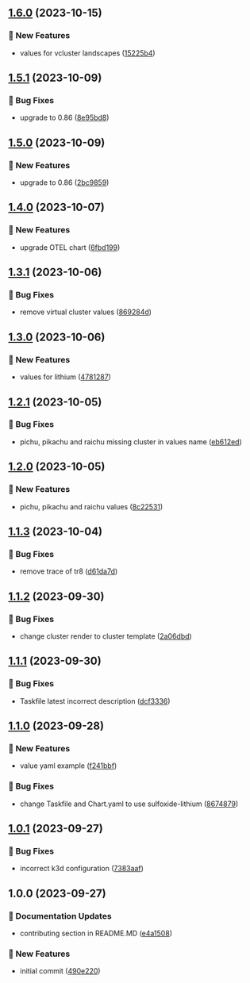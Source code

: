 ## [1.6.0](https://github.com/AtomiCloud/sulfoxide.lithium/compare/v1.5.1...v1.6.0) (2023-10-15)


### 🚀 New Features

* values for vcluster landscapes ([15225b4](https://github.com/AtomiCloud/sulfoxide.lithium/commit/15225b4a000842029cfb1707199aff025a2128af))

## [1.5.1](https://github.com/AtomiCloud/sulfoxide.lithium/compare/v1.5.0...v1.5.1) (2023-10-09)


### 🐛 Bug Fixes

* upgrade to 0.86 ([8e95bd8](https://github.com/AtomiCloud/sulfoxide.lithium/commit/8e95bd8d0b2ec9973845bbcbc379c4045e63666d))

## [1.5.0](https://github.com/AtomiCloud/sulfoxide.lithium/compare/v1.4.0...v1.5.0) (2023-10-09)


### 🚀 New Features

* upgrade to 0.86 ([2bc9859](https://github.com/AtomiCloud/sulfoxide.lithium/commit/2bc98599156881488be16903f323dc23a11c9988))

## [1.4.0](https://github.com/AtomiCloud/sulfoxide.lithium/compare/v1.3.1...v1.4.0) (2023-10-07)


### 🚀 New Features

* upgrade OTEL chart ([6fbd199](https://github.com/AtomiCloud/sulfoxide.lithium/commit/6fbd19939eda05849710344ebd42cd72254e81bd))

## [1.3.1](https://github.com/AtomiCloud/sulfoxide.lithium/compare/v1.3.0...v1.3.1) (2023-10-06)


### 🐛 Bug Fixes

* remove virtual cluster values ([869284d](https://github.com/AtomiCloud/sulfoxide.lithium/commit/869284dadb260a54992482b1e7ab79c7c2ad1dcc))

## [1.3.0](https://github.com/AtomiCloud/sulfoxide.lithium/compare/v1.2.1...v1.3.0) (2023-10-06)


### 🚀 New Features

* values for lithium ([4781287](https://github.com/AtomiCloud/sulfoxide.lithium/commit/4781287a8301e128a7a1e02510fd5127d5ea1427))

## [1.2.1](https://github.com/AtomiCloud/sulfoxide.lithium/compare/v1.2.0...v1.2.1) (2023-10-05)


### 🐛 Bug Fixes

* pichu, pikachu and raichu missing cluster in values name ([eb612ed](https://github.com/AtomiCloud/sulfoxide.lithium/commit/eb612ed44f138d5f3b51249793a724a41f98b862))

## [1.2.0](https://github.com/AtomiCloud/sulfoxide.lithium/compare/v1.1.3...v1.2.0) (2023-10-05)


### 🚀 New Features

* pichu, pikachu and raichu values ([8c22531](https://github.com/AtomiCloud/sulfoxide.lithium/commit/8c225319e4e5ce71d97ab1980d93647bb2e4867f))

## [1.1.3](https://github.com/AtomiCloud/sulfoxide.lithium/compare/v1.1.2...v1.1.3) (2023-10-04)


### 🐛 Bug Fixes

* remove trace of tr8 ([d61da7d](https://github.com/AtomiCloud/sulfoxide.lithium/commit/d61da7d4c8f6d1b6ab71538b4c3eab847ed7ef4f))

## [1.1.2](https://github.com/AtomiCloud/sulfoxide.lithium/compare/v1.1.1...v1.1.2) (2023-09-30)


### 🐛 Bug Fixes

* change cluster render to cluster template ([2a06dbd](https://github.com/AtomiCloud/sulfoxide.lithium/commit/2a06dbd3bc2760f36766083301f0aa69d47363fa))

## [1.1.1](https://github.com/AtomiCloud/sulfoxide.lithium/compare/v1.1.0...v1.1.1) (2023-09-30)


### 🐛 Bug Fixes

* Taskfile latest incorrect description ([dcf3336](https://github.com/AtomiCloud/sulfoxide.lithium/commit/dcf3336c9156f1839c95b3dde609fa96607bd60a))

## [1.1.0](https://github.com/AtomiCloud/sulfoxide.lithium/compare/v1.0.1...v1.1.0) (2023-09-28)


### 🚀 New Features

* value yaml example ([f241bbf](https://github.com/AtomiCloud/sulfoxide.lithium/commit/f241bbf4af88839aa6657391e910989377af5863))


### 🐛 Bug Fixes

* change Taskfile and Chart.yaml to use sulfoxide-lithium ([8674879](https://github.com/AtomiCloud/sulfoxide.lithium/commit/8674879cb65c7a1d299acf99d0da783d62e2d9df))

## [1.0.1](https://github.com/AtomiCloud/sulfoxide.lithium/compare/v1.0.0...v1.0.1) (2023-09-27)


### 🐛 Bug Fixes

* incorrect k3d configuration ([7383aaf](https://github.com/AtomiCloud/sulfoxide.lithium/commit/7383aaf1f31390ce2e67519499667b6233b9d4b0))

## 1.0.0 (2023-09-27)


### 📝 Documentation Updates

* contributing section in README.MD ([e4a1508](https://github.com/AtomiCloud/sulfoxide.lithium/commit/e4a15089fa6b3c35d559a4196983c91c87b09fcb))


### 🚀 New Features

* initial commit ([490e220](https://github.com/AtomiCloud/sulfoxide.lithium/commit/490e2201b44df6db5cd30e75db7455020252d70e))
